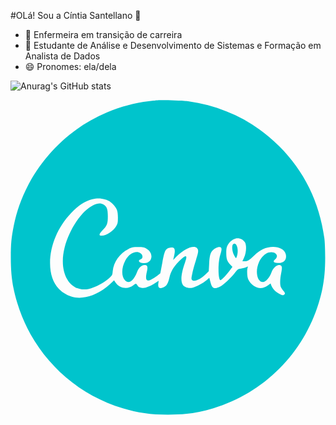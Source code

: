 #OLá! Sou a Cíntia Santellano 👋

- 🔭 Enfermeira em transição de carreira
- 🌱 Estudante de Análise e Desenvolvimento de Sistemas e Formação em Analista de Dados
- 😄 Pronomes: ela/dela

![Anurag's GitHub stats](https://github-readme-stats.vercel.app/api?username=csantellano&show_icons=true&theme=radical)


<svg xmlns="http://www.w3.org/2000/svg" viewBox="0 0 128 128"><g fill="#00c4cc"><path d="M59.39.152c-.484.051-1.995.23-3.328.387-5.374.613-11.468 2.227-16.816 4.48C19.891 13.106 5.324 30.849 1.305 51.2.359 56.04.129 58.418.129 64c0 7.195.715 12.16 2.61 18.434 6.195 20.53 22.323 36.632 42.906 42.851 6.195 1.871 11.187 2.586 18.355 2.586 7.195 0 12.16-.715 18.434-2.61 20.53-6.195 36.632-22.323 42.851-42.906 1.871-6.195 2.586-11.187 2.586-18.355 0-3.047-.152-6.527-.332-7.809-2.074-14.796-8.168-27.238-18.328-37.402C99.07 8.703 86.68 2.586 72.19.512c-1.996-.282-11.238-.54-12.8-.36zm-20.863 40.32c1.36.41 1.996.794 2.918 1.715 1.793 1.82 2.203 2.817 2.203 5.555 0 2.051-.078 2.434-.691 3.508-1.18 1.996-3.918 3.84-5.812 3.89-1.333.028-1.278-.562.18-2.097 1.945-2.023 2.226-2.79 2.226-5.813-.024-2.917-.383-3.914-1.739-4.734-1.128-.691-2.355-.64-4.148.203-4.66 2.23-9.703 9.653-11.672 17.258-2.613 10.137 2.02 18.25 9.649 16.867 2.226-.41 6.425-2.558 8.246-4.25 1.508-1.379 1.508-1.406 1.66-3.12.336-3.587 2.867-7.169 6.25-8.833 1.558-.77 1.945-.844 4.043-.844 1.996 0 2.457.102 3.43.637 3.097 1.77 2.457 5.89-.895 5.89-1.945 0-2.945-1-1.535-1.534 1.383-.512.867-2.434-.742-2.868-1.895-.488-4.047.793-5.403 3.25-1.64 2.97-1.715 6.504-.156 8.114 1.512 1.613 3.406.336 4.867-3.329.766-1.867 1.867-2.867 3.149-2.867 1.125 0 1.332.692.843 2.793-.718 3.25-.23 4.094 1.793 3.098.664-.309 1.766-1.023 2.43-1.535l1.254-1 .848-4.43c.922-4.965 1.277-5.633 3.172-5.988 1.82-.336 2.23.562 1.562 3.402l-.36 1.59 1.333-1.36c3.148-3.226 7.015-4.812 8.347-3.48.715.715.637 1.613-.386 4.785-.485 1.512-1.153 3.895-1.457 5.25-.461 2.047-.489 2.535-.23 2.868.82.972 3.327-.028 5.554-2.204l1.305-1.277.156-2.844c.152-3.277.457-4.453 1.328-5.504.82-.972 2.305-1.687 3.098-1.484.793.207.793.973.078 3.227-1 3.097-.895 10.238.129 10.238.41 0 2.507-2.2 3.84-4.043l.996-1.36-.793-.816c-1.383-1.46-1.715-2.406-1.715-4.789 0-1.738.129-2.379.562-3.227.719-1.328 1.844-2.3 3.176-2.687 1.406-.434 3.148.281 3.863 1.562.719 1.305.54 4.223-.383 6.223l-.664 1.457h.895c1.23 0 1.715-.305 3.918-2.379 1.152-1.101 2.484-2.05 3.48-2.511 3.918-1.84 8.528-.895 9.293 1.921.64 2.254-.765 3.84-3.226 3.66-1.766-.128-2.098-.59-1.074-1.456 1.843-1.54 0-3.508-2.637-2.793-1.434.386-3.047 1.996-3.89 3.867-1.692 3.738-.794 8.14 1.636 8.14.973 0 2.691-1.921 3.355-3.789.793-2.152 2.457-3.507 3.711-3.02.692.255.743.946.309 3.122-.488 2.383-.563 4.61-.18 5.633.153.382.614 1.101 1.051 1.586.816.921.844 1.254.152 1.691-.332.23-.77.129-1.843-.46-1.485-.77-2.766-2.153-3.227-3.458l-.281-.766-1.024.766c-.59.41-1.511.871-2.047 1.023-2.125.563-4.738-.894-5.964-3.351-.489-.95-.641-3.738-.282-4.813.204-.59.204-.59-.617-.18-.433.231-1.355.485-2.07.563-1.18.13-1.36.258-2.535 1.742-1.664 2.07-4.61 4.864-5.813 5.454-2.558 1.277-3.402.918-4.07-1.72l-.461-1.765-1.102.973c-1.406 1.23-4.222 2.715-5.836 3.074-1.535.332-3.175-.156-3.84-1.18-.995-1.535-.663-4.785.922-9.164 1.176-3.25.333-3.3-2.636-.203-2.203 2.328-3.149 3.992-3.762 6.578-.64 2.688-1.41 3.66-3.148 4.07-1.051.231-1.54-.41-1.332-1.816l.152-1.129-.973.668c-1.383.946-3.125 1.817-4.328 2.149-1.203.332-2.789-.024-3.172-.692-.691-1.175-.691-1.175-1.765-.332-2.332 1.895-5.66 1.356-7.348-1.152l-.54-.793-1.687 1.562c-4.867 4.454-10.957 6.45-15.464 5.067-5.735-1.738-8.907-6.656-8.856-13.746.024-7.117 3.172-14.617 8.473-20.172 2.996-3.125 5.812-4.969 8.68-5.66 2.07-.512 3.328-.485 5.296.129zm0 0"/><path d="M90.418 58.676c-.563.562-.356 2.816.36 4.25.359.742.742 1.332.87 1.332.102 0 .332-.59.512-1.309.64-2.66-.512-5.504-1.742-4.273zm0 0"/></g></svg>
          
          
          
          
          
          
          
          
          
